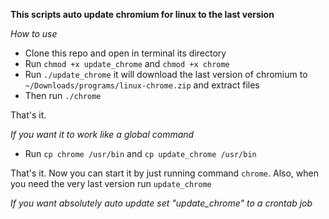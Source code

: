 

**This scripts auto update chromium for linux to the last version**

*How to use*

 * Clone this repo and open in terminal its directory
 * Run `chmod +x update_chrome` and `chmod +x chrome`
 * Run `./update_chrome` it will download the last version of chromium to `~/Downloads/programs/linux-chrome.zip` and extract files
 * Then run `./chrome`

 That's it.

 *If you want it to work like a global command*

  * Run `cp chrome /usr/bin` and `cp update_chrome /usr/bin`

  That's it. Now you can start it by just running command `chrome`. Also, when you need the very last version run `update_chrome`

  *If you want absolutely auto update set "update_chrome" to a crontab job*
